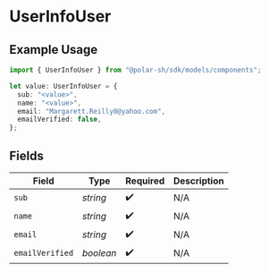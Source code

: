 # UserInfoUser

## Example Usage

```typescript
import { UserInfoUser } from "@polar-sh/sdk/models/components";

let value: UserInfoUser = {
  sub: "<value>",
  name: "<value>",
  email: "Margarett.Reilly0@yahoo.com",
  emailVerified: false,
};
```

## Fields

| Field              | Type               | Required           | Description        |
| ------------------ | ------------------ | ------------------ | ------------------ |
| `sub`              | *string*           | :heavy_check_mark: | N/A                |
| `name`             | *string*           | :heavy_check_mark: | N/A                |
| `email`            | *string*           | :heavy_check_mark: | N/A                |
| `emailVerified`    | *boolean*          | :heavy_check_mark: | N/A                |
